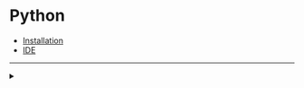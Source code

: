# Python
+ [Installation](https://www.python.org/downloads)
+ [IDE](https://www.jetbrains.com/pycharm/download)
***
<details>
  <summary></summary>
  <details>
    <summary>Data Types</summary>
    <details>
      <summary>Numeric</summary>
      
      
      ```python
      int     # 5
      float   # 5.0
      complex # 2 + 4j
      str     # "String", 'String', """String""", '''String'''
      list    # []
      tuple   # ()
      bool    # True or False
      set     # {0, 1.2, 3+4j}
      dict    # {'key':"value"}
      ```
      
      
  </details>
</details>
</details>
